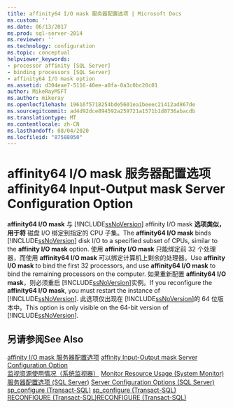 ```yaml
---
title: affinity64 I/O mask 服务器配置选项 | Microsoft Docs
ms.custom: ''
ms.date: 06/13/2017
ms.prod: sql-server-2014
ms.reviewer: ''
ms.technology: configuration
ms.topic: conceptual
helpviewer_keywords:
- processor affinity [SQL Server]
- binding processors [SQL Server]
- affinity64 I/O mask option
ms.assetid: d304eae7-5116-40ee-a0fa-0a3c0bc20c01
author: MikeRayMSFT
ms.author: mikeray
ms.openlocfilehash: 19616f5718254bde5601ea1beeec21412ad867de
ms.sourcegitcommit: ad4d92dce894592a259721a1571b1d8736abacdb
ms.translationtype: MT
ms.contentlocale: zh-CN
ms.lasthandoff: 08/04/2020
ms.locfileid: "87588050"
---
```

# <a name="affinity64-input-output-mask-server-configuration-option"></a><span data-ttu-id="ed393-102">affinity64 I/O mask 服务器配置选项</span><span class="sxs-lookup"><span data-stu-id="ed393-102">affinity64 Input-Output mask Server Configuration Option</span></span>
  <span data-ttu-id="ed393-103">**affinity64 I/O mask** 与 [!INCLUDE[ssNoVersion](../../includes/ssnoversion-md.md)] affinity I/O mask **选项类似，用于将** 磁盘 I/O 绑定到指定的 CPU 子集。</span><span class="sxs-lookup"><span data-stu-id="ed393-103">The **affinity64 I/O mask** binds [!INCLUDE[ssNoVersion](../../includes/ssnoversion-md.md)] disk I/O to a specified subset of CPUs, similar to the **affinity I/O mask** option.</span></span> <span data-ttu-id="ed393-104">使用 **affinity I/O mask** 只能绑定前 32 个处理器，而使用 **affinity64 I/O mask** 可以绑定计算机上剩余的处理器。</span><span class="sxs-lookup"><span data-stu-id="ed393-104">Use **affinity I/O mask** to bind the first 32 processors, and use **affinity64 I/O mask** to bind the remaining processors on the computer.</span></span> <span data-ttu-id="ed393-105">如果重新配置 **affinity64 I/O mask**，则必须重启 [!INCLUDE[ssNoVersion](../../includes/ssnoversion-md.md)]实例。</span><span class="sxs-lookup"><span data-stu-id="ed393-105">If you reconfigure the **affinity64 I/O mask**, you must restart the instance of [!INCLUDE[ssNoVersion](../../includes/ssnoversion-md.md)].</span></span> <span data-ttu-id="ed393-106">此选项仅出现在 [!INCLUDE[ssNoVersion](../../includes/ssnoversion-md.md)]的 64 位版本中。</span><span class="sxs-lookup"><span data-stu-id="ed393-106">This option is only visible on the 64-bit version of [!INCLUDE[ssNoVersion](../../includes/ssnoversion-md.md)].</span></span>  
  
## <a name="see-also"></a><span data-ttu-id="ed393-107">另请参阅</span><span class="sxs-lookup"><span data-stu-id="ed393-107">See Also</span></span>  
 <span data-ttu-id="ed393-108">[affinity I/O mask 服务器配置选项](affinity-input-output-mask-server-configuration-option.md) </span><span class="sxs-lookup"><span data-stu-id="ed393-108">[affinity Input-Output mask Server Configuration Option](affinity-input-output-mask-server-configuration-option.md) </span></span>  
 <span data-ttu-id="ed393-109">[监视资源使用情况（系统监视器）](../../relational-databases/performance-monitor/monitor-resource-usage-system-monitor.md) </span><span class="sxs-lookup"><span data-stu-id="ed393-109">[Monitor Resource Usage &#40;System Monitor&#41;](../../relational-databases/performance-monitor/monitor-resource-usage-system-monitor.md) </span></span>  
 <span data-ttu-id="ed393-110">[服务器配置选项 (SQL Server)](server-configuration-options-sql-server.md) </span><span class="sxs-lookup"><span data-stu-id="ed393-110">[Server Configuration Options &#40;SQL Server&#41;](server-configuration-options-sql-server.md) </span></span>  
 <span data-ttu-id="ed393-111">[sp_configure &#40;Transact-SQL&#41;](/sql/relational-databases/system-stored-procedures/sp-configure-transact-sql) </span><span class="sxs-lookup"><span data-stu-id="ed393-111">[sp_configure &#40;Transact-SQL&#41;](/sql/relational-databases/system-stored-procedures/sp-configure-transact-sql) </span></span>  
 [<span data-ttu-id="ed393-112">RECONFIGURE (Transact-SQL)</span><span class="sxs-lookup"><span data-stu-id="ed393-112">RECONFIGURE &#40;Transact-SQL&#41;</span></span>](/sql/t-sql/language-elements/reconfigure-transact-sql)  
  
  
